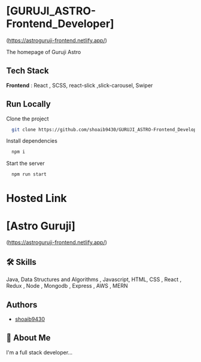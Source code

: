 # [GURUJI_ASTRO-Frontend_Developer]
(https://astroguruji-frontend.netlify.app/)

The homepage of Guruji Astro

## Tech Stack
**Frontend** : React , SCSS, react-slick ,slick-carousel, Swiper

## Run Locally

Clone the project

```bash
  git clone https://github.com/shoaib9430/GURUJI_ASTRO-Frontend_Developer
```

Install dependencies

```bash
  npm i
```

Start the server

```bash
  npm run start
```

# Hosted Link 

  # [Astro Guruji]
  (https://astroguruji-frontend.netlify.app/)



## 🛠 Skills
Java, Data Structures and Algorithms , Javascript, HTML, CSS , React , Redux , Node , Mongodb , Express , AWS , MERN


## Authors

- [shoaib9430](https://www.github.com/shoaib9430)

## 🚀 About Me
I'm a full stack developer...


